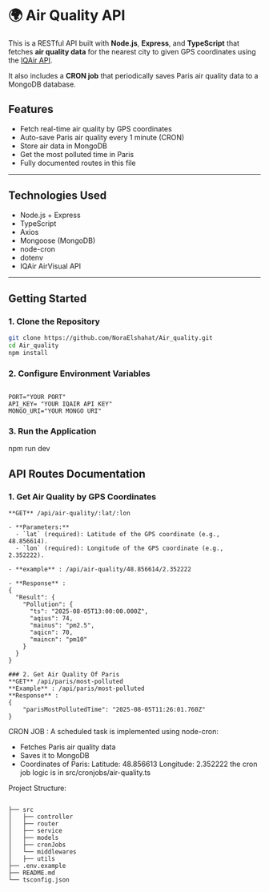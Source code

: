 # 🌍 Air Quality API

This is a RESTful API built with **Node.js**, **Express**, and **TypeScript** that fetches **air quality data** for the nearest city to given GPS coordinates using the [IQAir API](https://www.iqair.com/world-air-quality-api).

It also includes a **CRON job** that periodically saves Paris air quality data to a MongoDB database.


## Features

-  Fetch real-time air quality by GPS coordinates
-  Auto-save Paris air quality every 1 minute (CRON)
-  Store air data in MongoDB
-  Get the most polluted time in Paris
-  Fully documented routes in this file

---

## Technologies Used

- Node.js + Express
- TypeScript
- Axios
- Mongoose (MongoDB)
- node-cron
- dotenv
- IQAir AirVisual API

---

## Getting Started

### 1. Clone the Repository

```bash
git clone https://github.com/NoraElshahat/Air_quality.git
cd Air_quality
npm install
```

### 2. Configure Environment Variables
```

PORT="YOUR PORT"
API_KEY= "YOUR IQAIR API KEY"
MONGO_URI="YOUR MONGO URI"
```

### 3. Run the Application  
npm run dev


## API Routes Documentation

### 1. Get Air Quality by GPS Coordinates
```
**GET** /api/air-quality/:lat/:lon

- **Parameters:**
  - `lat` (required): Latitude of the GPS coordinate (e.g., 48.856614).
  - `lon` (required): Longitude of the GPS coordinate (e.g., 2.352222).
 
- **example** : /api/air-quality/48.856614/2.352222

- **Response** : 
{
  "Result": {
    "Pollution": {
      "ts": "2025-08-05T13:00:00.000Z",
      "aqius": 74,
      "mainus": "pm2.5",
      "aqicn": 70,
      "maincn": "pm10"
    }
  }
}
```

```
### 2. Get Air Quality Of Paris
**GET** /api/paris/most-polluted
**Example** : /api/paris/most-polluted
**Response** : 
{
    "parisMostPollutedTime": "2025-08-05T11:26:01.760Z"
}
```

CRON JOB : 
A scheduled task is implemented using node-cron:

- Fetches Paris air quality data
- Saves it to MongoDB
- Coordinates of Paris:
    Latitude: 48.856613
    Longitude: 2.352222
the cron job logic is in src/cronjobs/air-quality.ts




Project Structure:
 ```

├── src
│   ├── controller
│   ├── router
│   ├── service
│   ├── models
│   ├── cronJobs
│   └── middlewares
│   ├── utils
├── .env.example
├── README.md
└── tsconfig.json

 ```